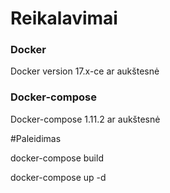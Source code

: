 # Reikalavimai

### Docker
Docker version 17.x-ce ar aukštesnė
### Docker-compose
Docker-compose 1.11.2 ar aukštesnė

#Paleidimas

docker-compose build

docker-compose up -d
